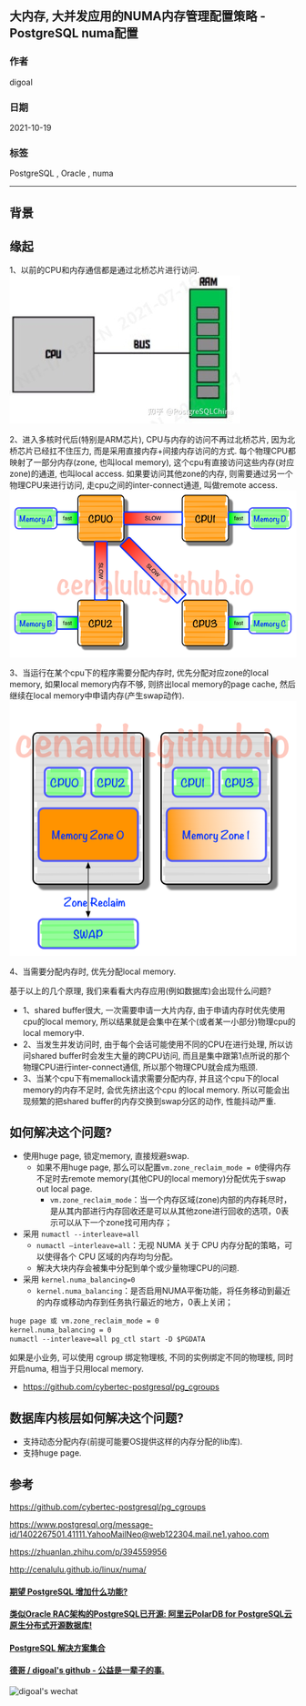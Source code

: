 ## 大内存, 大并发应用的NUMA内存管理配置策略 - PostgreSQL numa配置  
  
### 作者  
digoal  
  
### 日期  
2021-10-19   
  
### 标签  
PostgreSQL , Oracle , numa    
  
----  
  
## 背景  
## 缘起  
1、以前的CPU和内存通信都是通过北桥芯片进行访问.   
![pic](20211019_01_pic_003.jpg)  
  
2、进入多核时代后(特别是ARM芯片), CPU与内存的访问不再过北桥芯片, 因为北桥芯片已经扛不住压力, 而是采用直接内存+间接内存访问的方式. 每个物理CPU都映射了一部分内存(zone, 也叫local memory), 这个cpu有直接访问这些内存(对应zone)的通道, 也叫local access. 如果要访问其他zone的内存, 则需要通过另一个物理CPU来进行访问, 走cpu之间的inter-connect通道, 叫做remote access.   
![pic](20211019_01_pic_001.png)  
  
3、当运行在某个cpu下的程序需要分配内存时, 优先分配对应zone的local memory, 如果local memory内存不够, 则挤出local memory的page cache, 然后继续在local memory中申请内存(产生swap动作).   
![pic](20211019_01_pic_002.png)  
  
4、当需要分配内存时, 优先分配local memory.   
  
基于以上的几个原理, 我们来看看大内存应用(例如数据库)会出现什么问题?  
- 1、shared buffer很大, 一次需要申请一大片内存, 由于申请内存时优先使用cpu的local memory, 所以结果就是会集中在某个(或者某一小部分)物理cpu的local memory中.    
- 2、当发生并发访问时, 由于每个会话可能使用不同的CPU在进行处理, 所以访问shared buffer时会发生大量的跨CPU访问, 而且是集中跟第1点所说的那个物理CPU进行inter-connect通信, 所以那个物理CPU就会成为瓶颈.     
- 3、当某个cpu下有memallock请求需要分配内存, 并且这个cpu下的local memory的内存不足时, 会优先挤出这个cpu 的local memory. 所以可能会出现频繁的把shared buffer的内存交换到swap分区的动作, 性能抖动严重.    
  
  
## 如何解决这个问题?   
- 使用huge page, 锁定memory, 直接规避swap.  
    - 如果不用huge page, 那么可以配置`vm.zone_reclaim_mode = 0`使得内存不足时去remote memory(其他CPU的local memory)分配优先于swap out local page.   
        - `vm.zone_reclaim_mode`：当一个内存区域(zone)内部的内存耗尽时，是从其内部进行内存回收还是可以从其他zone进行回收的选项，0表示可以从下一个zone找可用内存；  
- 采用 `numactl --interleave=all `  
    - `numactl —interleave=all`：无视 NUMA 关于 CPU 内存分配的策略，可以使得各个 CPU 区域的内存均匀分配。  
    - 解决大块内存会被集中分配到单个或少量物理CPU的问题.   
- 采用 `kernel.numa_balancing=0`   
    - `kernel.numa_balancing`：是否启用NUMA平衡功能，将任务移动到最近的内存或移动内存到任务执行最近的地方，0表上关闭；  
  
```  
huge page 或 vm.zone_reclaim_mode = 0  
kernel.numa_balancing = 0  
numactl --interleave=all pg_ctl start -D $PGDATA  
```  
  
如果是小业务, 可以使用 cgroup 绑定物理核, 不同的实例绑定不同的物理核, 同时开启numa, 相当于只用local memory.   
- https://github.com/cybertec-postgresql/pg_cgroups  
  
  
## 数据库内核层如何解决这个问题?   
- 支持动态分配内存(前提可能要OS提供这样的内存分配的lib库).   
- 支持huge page.   
  
  
## 参考  
https://github.com/cybertec-postgresql/pg_cgroups  
  
https://www.postgresql.org/message-id/1402267501.41111.YahooMailNeo@web122304.mail.ne1.yahoo.com  
  
https://zhuanlan.zhihu.com/p/394559956  
  
http://cenalulu.github.io/linux/numa/  
  
  
#### [期望 PostgreSQL 增加什么功能?](https://github.com/digoal/blog/issues/76 "269ac3d1c492e938c0191101c7238216")
  
  
#### [类似Oracle RAC架构的PostgreSQL已开源: 阿里云PolarDB for PostgreSQL云原生分布式开源数据库!](https://github.com/ApsaraDB/PolarDB-for-PostgreSQL "57258f76c37864c6e6d23383d05714ea")
  
  
#### [PostgreSQL 解决方案集合](https://yq.aliyun.com/topic/118 "40cff096e9ed7122c512b35d8561d9c8")
  
  
#### [德哥 / digoal's github - 公益是一辈子的事.](https://github.com/digoal/blog/blob/master/README.md "22709685feb7cab07d30f30387f0a9ae")
  
  
![digoal's wechat](../pic/digoal_weixin.jpg "f7ad92eeba24523fd47a6e1a0e691b59")
  
